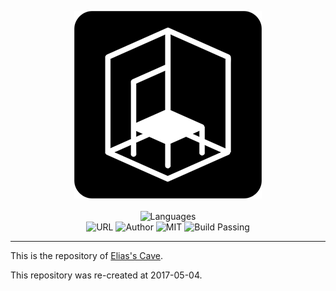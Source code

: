 
<p align="center">
  <img src="./assets/images/icons/Chair/logo.png" alt="Logo">
  <br/><br/>
  <img alt="Languages" src="https://img.shields.io/badge/Languages-HTML%20%7C%20JavaScript%20%7C%20CSS%20%7C%20Liquid-brightgreen.svg">
  <br/>
  <img alt="URL" src="https://img.shields.io/badge/URL-meniny.cn-ff69b4.svg">
  <img alt="Author" src="https://img.shields.io/badge/author-Meniny-orange.svg">
  <img alt="MIT" src="https://img.shields.io/badge/license-MIT-blue.svg">
  <img alt="Build Passing" src="https://img.shields.io/badge/build-passing-brightgreen.svg">
</p>

***

This is the repository of [Elias's Cave](https://meniny.cn/).

This repository was re-created at 2017-05-04.
